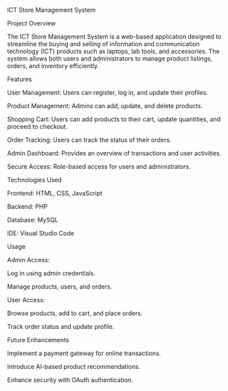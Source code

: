 ICT Store Management System

Project Overview

The ICT Store Management System is a web-based application designed to streamline the buying and selling of information and communication technology (ICT) products such as laptops, lab tools, and accessories. The system allows both users and administrators to manage product listings, orders, and inventory efficiently.


Features

User Management: Users can register, log in, and update their profiles.

Product Management: Admins can add, update, and delete products.

Shopping Cart: Users can add products to their cart, update quantities, and proceed to checkout.

Order Tracking: Users can track the status of their orders.

Admin Dashboard: Provides an overview of transactions and user activities.

Secure Access: Role-based access for users and administrators.

Technologies Used

Frontend: HTML, CSS, JavaScript

Backend: PHP

Database: MySQL

IDE: Visual Studio Code


Usage

Admin Access:

Log in using admin credentials.

Manage products, users, and orders.

User Access:

Browse products, add to cart, and place orders.

Track order status and update profile.

Future Enhancements

Implement a payment gateway for online transactions.

Introduce AI-based product recommendations.

Enhance security with OAuth authentication.

